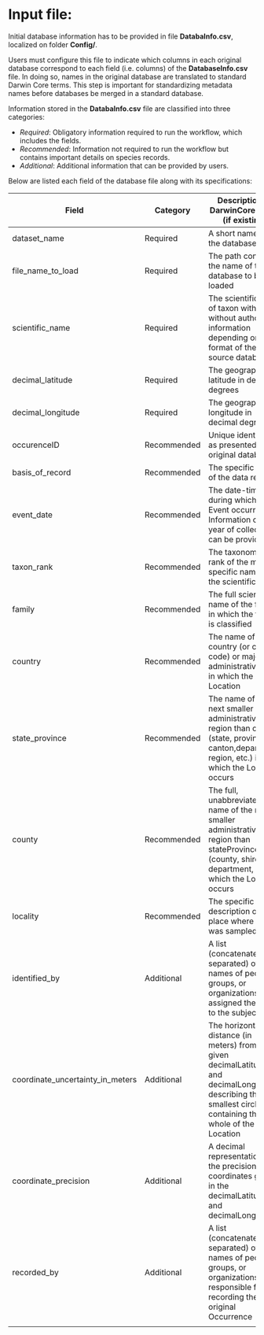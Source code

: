 # Input file:

Initial database information has to be provided in file __DatabaInfo.csv__, localized on folder __Config/__.

Users must configure this file to indicate which columns in each original database correspond to each field (i.e. columns) of the __DatabaseInfo.csv__ file.
In doing so, names in the original database are translated to standard Darwin Core terms. This step is important for standardizing metadata names before databases
be merged in a standard database.

Information stored in the __DatabaInfo.csv__ file are classified into three categories:

- _Required_: Obligatory information required to run the workflow, which includes the fields.
- _Recommended_: Information not required to run the workflow but contains important details on species records.  
- _Additional_: Additional information that can be provided by users. 

Below are listed each field of the database file along with its specifications:

| Field | Category | Description of DarwinCore terms (if existing) | Class | Example |
|-|-|-|-|-|
| dataset_name | Required | A short name of the database | Character | "specieslink" |
| file_name_to_load | Required | The path containg the name of the database to be loaded | Character | "Input_files/specieslink.csv" |
| scientific_name | Required | The scientific name of taxon with or without authorship information depending on the format of the source database | Character | "Myrcia acuminata" |
| decimal_latitude | Required | The geographic latitude in decimal degrees | Numeric | -6.370833 |
| decimal_longitude | Required | The geographic longitude in decimal degrees | Numeric | -3.25500 |
| occurenceID | Recommended | Unique identifiers as presented in the original databases | Numeric | 1087566037 |
| basis_of_record | Recommended | The specific nature of the data record | Character | "PRESERVED_SPECIMEN" |
| event_date | Recommended | The date-time during which an Event occurred. Information only on year of collection can be provided | Character | "1814-01-01" |
| taxon_rank | Recommended | The taxonomic rank of the most specific name in the scientificName | Character | "SPECIES" |
| family | Recommended | The full scientific name of the family in which the taxon is classified | Character | "Lauraceae" |
| country | Recommended | The name of the country (or country code) or major administrative unit in which the Location | Character | "Brazil" |
| state_province | Recommended | The name of the next smaller administrative region than country (state, province, canton,department, region, etc.) in which the Location occurs | Character | "Goias" |
| county | Recommended | The full, unabbreviated name of the next smaller administrative region than stateProvince (county, shire, department, etc.) in which the Location occurs | Character | "Goiania" |
| locality | Recommended | The specific description of the place where taxon was sampled | Character | "Serra dos Pirineus" |
| identified_by | Additional | A list (concatenated and separated) of names of people, groups, or organizations who assigned the Taxon to the subject | Character | "M. Sobral" |
| coordinate_uncertainty_in_meters | Additional | The horizontal distance (in meters) from the given decimalLatitude and decimalLongitude describing the smallest circle containing the whole of the Location | Numeric | 10 |
| coordinate_precision | Additional | A decimal representation of the precision of the coordinates given in the decimalLatitude and decimalLongitude | Numeric | 0.0001 |
| recorded_by | Additional | A list (concatenated and separated) of names of people, groups, or organizations responsible for recording the original Occurrence | Character | "Cervi, A.C" |
|  |  |  |  |